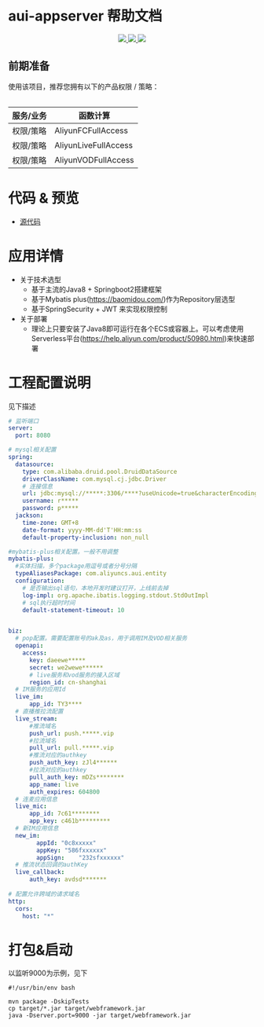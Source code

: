 # aui-appserver 帮助文档

<p align="center" class="flex justify-center">
    <a href="https://www.serverless-devs.com" class="ml-1">
    <img src="http://editor.devsapp.cn/icon?package=start-springboot&type=packageType">
  </a>
  <a href="http://www.devsapp.cn/details.html?name=start-springboot" class="ml-1">
    <img src="http://editor.devsapp.cn/icon?package=start-springboot&type=packageVersion">
  </a>
  <a href="http://www.devsapp.cn/details.html?name=start-springboot" class="ml-1">
    <img src="http://editor.devsapp.cn/icon?package=start-springboot&type=packageDownload">
  </a>
</p>
<table>

## 前期准备
使用该项目，推荐您拥有以下的产品权限 / 策略：

| 服务/业务 | 函数计算                 |     
| --- |----------------------|   
| 权限/策略 | AliyunFCFullAccess   |     
| 权限/策略 | AliyunLiveFullAccess |     
| 权限/策略 | AliyunVODFullAccess    |     

</table>

<codepre id="codepre">

# 代码 & 预览

- [源代码](https://github.com/aliyunvideo/AUIInteractionLiveService_Java/tree/main/code)

</codepre>

<appdetail id="flushContent">

# 应用详情

- 关于技术选型 
  - 基于主流的Java8 + Springboot2搭建框架
  - 基于Mybatis plus(https://baomidou.com/)作为Repository层选型
  - 基于SpringSecurity + JWT 来实现权限控制
- 关于部署
  - 理论上只要安装了Java8即可运行在各个ECS或容器上。可以考虑使用Serverless平台(https://help.aliyun.com/product/50980.html)来快速部署

</appdetail>

# 工程配置说明
见下描述
```yaml
# 监听端口
server:
  port: 8080

# mysql相关配置
spring:
  datasource:
    type: com.alibaba.druid.pool.DruidDataSource
    driverClassName: com.mysql.cj.jdbc.Driver
    # 连接信息
    url: jdbc:mysql://*****:3306/****?useUnicode=true&characterEncoding=UTF-8&useSSL=false&serverTimezone=Asia/Shanghai
    username: r*****
    password: p*****
  jackson:
    time-zone: GMT+8
    date-format: yyyy-MM-dd'T'HH:mm:ss
    default-property-inclusion: non_null

#mybatis-plus相关配置。一般不用调整
mybatis-plus:
  #实体扫描，多个package用逗号或者分号分隔
  typeAliasesPackage: com.aliyuncs.aui.entity
  configuration:
    # 是否输出sql语句，本地开发时建议打开，上线前去掉
    log-impl: org.apache.ibatis.logging.stdout.StdOutImpl
    # sql执行超时时间
    default-statement-timeout: 10


biz:
  # pop配置。需要配置账号的ak及as，用于调用IM及VOD相关服务
  openapi:
    access:
      key: daeewe*****
      secret: we2wewe******
      # live服务和vod服务的接入区域
      region_id: cn-shanghai
  # IM服务的应用Id
  live_im:
      app_id: TY3****
  # 直播推拉流配置
  live_stream:
      #推流域名
      push_url: push.*****.vip
      #拉流域名
      pull_url: pull.*****.vip
      #推流对应的authkey
      push_auth_key: zJl4******
      #拉流对应的authkey
      pull_auth_key: mDZs********
      app_name: live
      auth_expires: 604800
  # 连麦应用信息
  live_mic:
      app_id: 7c61********
      app_key: c461b*********
  # 新IM应用信息
  new_im:
    	appId: "0c8xxxxx"
    	appKey: "586fxxxxxx"
    	appSign:	"232sfxxxxxx"
  # 推流状态回调的authKey
  live_callback:
      auth_key: avdsd*******
      
# 配置允许跨域的请求域名
http:
  cors:
    host: "*"
```

# 打包&启动
以监听9000为示例，见下
```shell
#!/usr/bin/env bash

mvn package -DskipTests
cp target/*.jar target/webframework.jar
java -Dserver.port=9000 -jar target/webframework.jar
```


